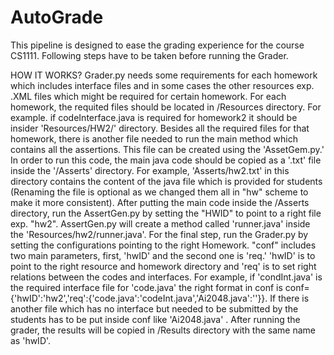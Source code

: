 # AutoGrade

This pipeline is designed to ease the grading experience for the course CS1111.
Following steps have to be taken before running the Grader. 

HOW IT WORKS?
Grader.py needs some requirements for each homework which includes interface files and in some cases the other resources exp. .XML files which might be required for certain homework. For each homework, the requited files should be located in /Resources directory. For example. if codeInterface.java is required for homework2  it should be insider 'Resources/HW2/' directory.
Besides all the required files for that homework, there is another file needed to run the main method which contains all the assertions. This file can be created using the 'AssetGem.py.' In order to run this code, the main java code should be copied as a  '.txt' file inside the '/Asserts' directory.
For example, 'Asserts/hw2.txt' in this directory contains the content of the java file which is provided for students (Renaming the file is optional as we changed them all in "hw" scheme to make it more consistent).
After putting the main code inside the /Asserts directory, run the AssertGen.py by setting the "HWID" to point to a right file exp. "hw2". AssertGen.py will create a method called 'runner.java' inside the
'Resources/hw2/runner.java'.
For the final step, run the Grader.py by setting the configurations pointing to the right Homework. "conf" includes two main parameters, first, 'hwID' and the second one is 'req.'
'hwID' is to point to the right resource and homework directory and 'req' is to set right relations between the codes and interfaces. For example, if 'condInt.java' is the required interface file for 'code.java' the right format in conf is  conf={'hwID':'hw2','req':{'code.java':'codeInt.java','Ai2048.java':''}}.
If there is another file which has no interface but needed to be submitted by the students has to be put inside conf like
'Ai2048.java' . 
After running the grader, the results will be copied in /Results directory with the same name as 'hwID'.
